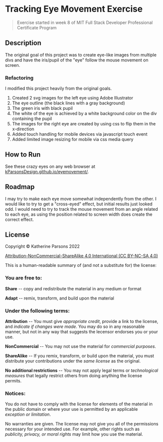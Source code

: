 # Tracking Eye Movement Exercise
> Exercise started in week 8 of MIT Full Stack Developer Professional Certificate Program

## Description 
The original goal of this project was to create eye-like images from multiple divs and have the iris/pupil of the "eye" follow the mouse movement on screen.

### Refactoring
I modified this project heavily from the original goals.

1. Created 2 svg images for the left eye using Adobe Illustrator
  1. The eye outline (the black lines with a gray background)
  2. The green iris with black pupil
  3. The white of the eye is achieved by a white background color on the div containing the pupil
2. The images for the right eye are created by using css to flip them in the x-direction
3. Added touch handling for mobile devices via javascript touch event
4. Added limited image resizing for mobile via css media query

## How to Run
See these crazy eyes on any web browser at [kParsonsDesign.github.io/eyemovement/](https://kParsonsDesign.github.io/eyemovement/).

## Roadmap
I may try to make each eye move somewhat independently from the other. I would like to try to get a "cross-eyed" effect, but initial results just looked odd. I would need to try to track the mouse movement from an angle related to each eye, as using the position related to screen width does create the correct effect.

## License
Copyright &copy; Katherine Parsons 2022

[Attribution-NonCommercial-ShareAlike 4.0 International (CC BY-NC-SA 4.0)](https://github.com/kParsonsDesign/eyemovement/blob/main/LICENSE)

This is a human-readable summary of (and not a substitute for) the license:

### You are free to:

**Share** -- copy and redistribute the material in any medium or format

**Adapt** -- remix, transform, and build upon the material

### Under the following terms:

**Attribution** -- You must give *appropriate credit*, provide a link to the license, and *indicate if changes were made*. You may do so in any reasonable manner, but not in any way that suggests the lecensor endorses you or your use.

**NonCommercial** -- You may not use the material for *commercial purposes*.

**ShareAlike** -- If you remix, transform, or build upon the material, you must distribute your contributions under the *same license* as the original.

**No additional restrictions** -- You may not apply legal terms or *technological measures* that legally restrict others from doing anything the license permits.

### Notices:

You do not have to comply with the license for elements of the material in the public domain or where your use is permitted by an applicable *exception or limitation*.

No warranties are given. The license may not give you all of the permissions necessary for your intended use. For example, other rights such as *publicity, privacy, or moral rights* may limit how you use the material.
